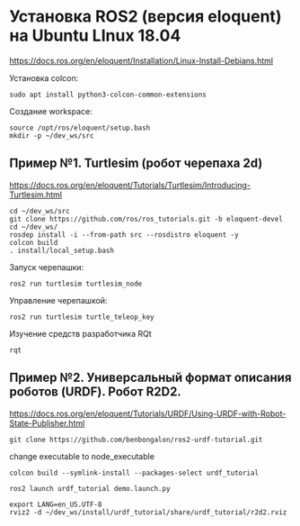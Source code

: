 # Установка ROS2 (версия eloquent) на Ubuntu LInux 18.04
https://docs.ros.org/en/eloquent/Installation/Linux-Install-Debians.html

Установка colcon:
```
sudo apt install python3-colcon-common-extensions
```

Создание workspace:
```
source /opt/ros/eloquent/setup.bash
mkdir -p ~/dev_ws/src
```

## Пример №1. Turtlesim (робот черепаха 2d)
https://docs.ros.org/en/eloquent/Tutorials/Turtlesim/Introducing-Turtlesim.html
```
cd ~/dev_ws/src
git clone https://github.com/ros/ros_tutorials.git -b eloquent-devel
cd ~/dev_ws/
rosdep install -i --from-path src --rosdistro eloquent -y
colcon build
. install/local_setup.bash
```

Запуск черепашки:

```
ros2 run turtlesim turtlesim_node
```

Управление черепашкой:
```
ros2 run turtlesim turtle_teleop_key
```

Изучение средств разработчика RQt
```
rqt
```

## Пример №2. Универсальный формат описания роботов (URDF). Робот R2D2.
https://docs.ros.org/en/eloquent/Tutorials/URDF/Using-URDF-with-Robot-State-Publisher.html
```
git clone https://github.com/benbongalon/ros2-urdf-tutorial.git
```
change executable to node_executable
```
colcon build --symlink-install --packages-select urdf_tutorial
```
```
ros2 launch urdf_tutorial demo.launch.py

export LANG=en_US.UTF-8
rviz2 -d ~/dev_ws/install/urdf_tutorial/share/urdf_tutorial/r2d2.rviz
```